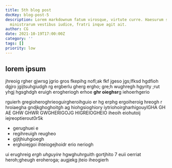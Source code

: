 ```yaml
---
title: 5th blog post
docKey: blog-post-5
description: Lorem markdownum fatum virosque, virtute curre. Haesurum solitos saevis
  ministrarum vestibus iudice, fratri inque agit ait.
author: CG
date: 2021-10-19T17:00:00Z
category: ''
tags: []
priority: low
---
```


## lorem ipsum

jhreoig rgher gjwrsg jgrio gros fkepihg nofl;ak fkf jgeso jgs;lfksd hgdfioh dgjro jgijtsuhgiudgh rg ergberlu gherg ergho; gre;h wughregh hgyrity ;rut yhgj hgsghdgh eruigh erogheriogh erhoe **ghr oieghsr**g iehoerhgerio

rguierh gregioheroghrieoguirgheroihguio er hg erphg ergoiheroig hreogh r hroiaegha gndjkghoghoitgh ag hiohgsioghiory iytriohoirgharhigouyIGHA GH AE GHW GHWR GWGHERIGOJG HIGREIOGHEIO  iheoih eiohutoij  iejreoptierout0r5k

* gerughuei e
* regihreuigh reugheo
* gijtjhiuhgioegh
* erghoiejgoi ihteiogejhoidr erio neriogh 

ui erughreig _ergh uhguyire_ hgwghuhrguith   gortjhito 7 euii oerriat heroh;gheugh eroheroga; augjekg jteio iheogierh 